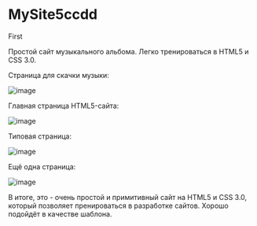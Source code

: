 # MySite5ccdd
First

Простой сайт музыкального альбома. Легко тренироваться в HTML5 и CSS 3.0.

Страница для скачки музыки:

![image](https://user-images.githubusercontent.com/10297748/155697369-faf4599c-0fc4-41d8-9ba3-8d989f611ada.png)

Главная страница HTML5-сайта:

![image](https://user-images.githubusercontent.com/10297748/155697610-58face89-6671-4f3b-8c97-426d472469a5.png)

Типовая страница:

![image](https://user-images.githubusercontent.com/10297748/155697823-b638a47a-b5b1-42fc-8d27-38a86ec6153e.png)

Ещё одна страница:

![image](https://user-images.githubusercontent.com/10297748/155698035-dca1001e-d1a9-4671-a79b-8731941e09d8.png)

В итоге, это - очень простой и примитивный сайт на HTML5 и CSS 3.0, который позволяет пренироваться в разработке сайтов. Хорошо подойдёт в качестве шаблона.

